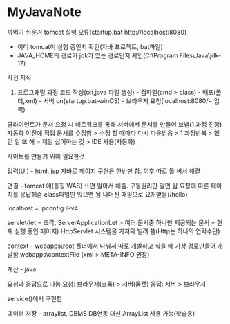 # MyJavaNote

까먹기 쉬운거
tomcat 실행 오류(startup.bat http://localhost:8080)
- 이미 tomcat이 실행 중인지 확인(자바 프로젝트, bat파일)
- JAVA_HOME의 경로가 jdk가 있는 경로인지 확인(C:\Program Files\Java\jdk-17)

사전 지식

1. 프로그래밍 과정
코드 작성(txt,java 파일 생성) - 컴파일(cmd > class) - 배포(폴더,xml) - 서버 on(startup.bat-winOS) - 브라우저 요청(localhost:8080/~ 입력)

클라이언트가 문서 요청 시 네트워크를 통해 서버에서 문서를 만들어 보냄(1 과정 진행)
자동화 이전에 직접 문서를 수정함 > 수정 할 때마다 다시 다운받음 > 1 과정반복 > 했던 일 또 해 > 제일 싫어하는 것 > IDE 사용(자동화)





사이트를 만들기 위해 필요한것

입력(UI) - html, jsp
자바로 페이지 구현은 한번만 함.
이후 따로 툴 써서 해결

연결 - tomcat 얘(통칭 WAS) 쓰면 알아서 해줌. 구동원리만 알면 됨
요청에 따른 페이지를 응답해줌
class파일만 있으면 됨 나머진 매핑으로 요처받음(/hello)

localhost = ipconfig IPv4

servlet(let = 조각, ServerApplicationLet > 여러 문서중 하나만 제공되는 문서 = 현재 실행 중인 페이지)
HttpServlet 시스템을 가져와 빌려 씀(Http는 하나의 연락수단)

context - webapps\root 폴더에서 나눠서 따로 개발하고 싶을 때 가상 경로만들어 개발함 webapps\contextFile (xml > META-INFO 권장)

계산 - java

요청과 응답으로 나눔
요청: 브라우저(크롬) > 서버(톰캣)
응답: 서버 > 브라우저

service()에서 구현함


데이터 저장 - arraylist, DBMS
DB연동 대신 ArrayList 사용 가능(학습용)


